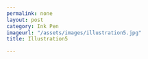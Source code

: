 ```yaml
---
permalink: none
layout: post
category: Ink Pen
imageurl: "/assets/images/illustration5.jpg"
title: Illustration5

---
```

